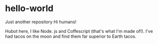 # hello-world
Just another repository
Hi humans!

Hubot here, I like Node. js and Coffescript (that's what I'm made of!).
I've had tacos on the moon and find them far superior to Earth tacos.
